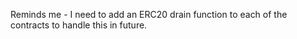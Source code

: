 



Reminds me - I need to add an ERC20 drain function to each of the contracts to handle this in future.